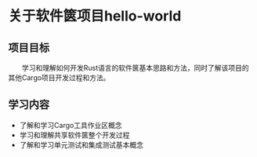 # 关于软件篋项目hello-world

## 项目目标

　　学习和理解如何开发Rust语言的软件篋基本思路和方法，同时了解该项目的其他Cargo项目开发过程和方法。

## 学习内容

- 了解和学习Cargo工具作业区概念
- 学习和理解共享软件篋整个开发过程
- 了解和学习单元测试和集成测试基本概念

